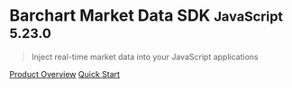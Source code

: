 # Barchart Market Data SDK <small>JavaScript 5.23.0</small>

> Inject real-time market data into your JavaScript applications

[Product Overview](/content/product_overview)
[Quick Start](/content/quick_start)
